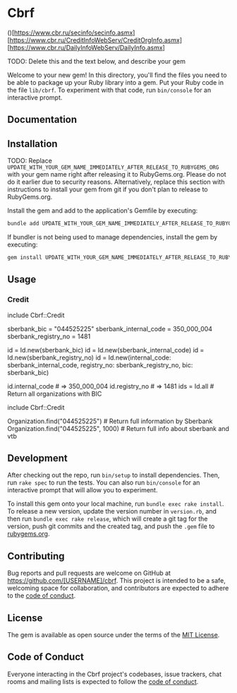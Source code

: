 # Cbrf

()[https://www.cbr.ru/secinfo/secinfo.asmx]
[https://www.cbr.ru/CreditInfoWebServ/CreditOrgInfo.asmx]
[https://www.cbr.ru/DailyInfoWebServ/DailyInfo.asmx]

TODO: Delete this and the text below, and describe your gem

Welcome to your new gem! In this directory, you'll find the files you need to be able to package up your Ruby library into a gem. Put your Ruby code in the file `lib/cbrf`. To experiment with that code, run `bin/console` for an interactive prompt.

## Documentation

## Installation

TODO: Replace `UPDATE_WITH_YOUR_GEM_NAME_IMMEDIATELY_AFTER_RELEASE_TO_RUBYGEMS_ORG` with your gem name right after releasing it to RubyGems.org. Please do not do it earlier due to security reasons. Alternatively, replace this section with instructions to install your gem from git if you don't plan to release to RubyGems.org.

Install the gem and add to the application's Gemfile by executing:

```bash
bundle add UPDATE_WITH_YOUR_GEM_NAME_IMMEDIATELY_AFTER_RELEASE_TO_RUBYGEMS_ORG
```

If bundler is not being used to manage dependencies, install the gem by executing:

```bash
gem install UPDATE_WITH_YOUR_GEM_NAME_IMMEDIATELY_AFTER_RELEASE_TO_RUBYGEMS_ORG
```

## Usage

### Credit

include Cbrf::Credit

sberbank_bic = "044525225"
sberbank_internal_code = 350_000_004
sberbank_registry_no = 1481

id = Id.new(sberbank_bic)
id = Id.new(sberbank_internal_code)
id = Id.new(sberbank_registry_no)
id = Id.new(internal_code: sberbank_internal_code, registry_no: sberbank_registry_no, bic: sberbank_bic)

id.internal_code # => 350_000_004
id.registry_no # => 1481
ids = Id.all # Return all organizations with BIC

include Cbrf::Credit

Organization.find("044525225") # Return full information by Sberbank
Organization.find("044525225", 1000) # Return full info about sberbank and vtb

## Development

After checking out the repo, run `bin/setup` to install dependencies. Then, run `rake spec` to run the tests. You can also run `bin/console` for an interactive prompt that will allow you to experiment.

To install this gem onto your local machine, run `bundle exec rake install`. To release a new version, update the version number in `version.rb`, and then run `bundle exec rake release`, which will create a git tag for the version, push git commits and the created tag, and push the `.gem` file to [rubygems.org](https://rubygems.org).

## Contributing

Bug reports and pull requests are welcome on GitHub at <https://github.com/[USERNAME]/cbrf>. This project is intended to be a safe, welcoming space for collaboration, and contributors are expected to adhere to the [code of conduct](https://github.com/[USERNAME]/cbrf/blob/master/CODE_OF_CONDUCT.md).

## License

The gem is available as open source under the terms of the [MIT License](https://opensource.org/licenses/MIT).

## Code of Conduct

Everyone interacting in the Cbrf project's codebases, issue trackers, chat rooms and mailing lists is expected to follow the [code of conduct](https://github.com/[USERNAME]/cbrf/blob/master/CODE_OF_CONDUCT.md).
